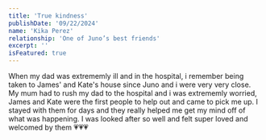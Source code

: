 ```yaml
---
title: 'True kindness'
publishDate: '09/22/2024'
name: 'Kika Perez'
relationship: 'One of Juno’s best friends'
excerpt: ''
isFeatured: true
---
```


When my dad was extrememly ill and in the hospital, i remember being taken to James' and Kate's house since Juno and i were very very close. My mum had to rush my dad to the hospital and i was extrememly worried, James and Kate were the first people to help out and came to pick me up. I stayed with them for days and they really helped me get my mind off of what was happening. I was looked after so well and felt super loved and welcomed by them 💗💗💗